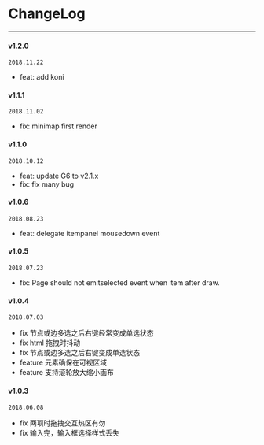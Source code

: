 
# ChangeLog

---

#### v1.2.0

`2018.11.22`

- feat: add koni

#### v1.1.1

`2018.11.02`

- fix: minimap first render

#### v1.1.0

`2018.10.12`

- feat: update G6 to v2.1.x
- fix: fix many bug

#### v1.0.6

`2018.08.23`

- feat:   delegate itempanel mousedown event 

#### v1.0.5

`2018.07.23`

- fix:    Page should not emitselected event when item after draw. 

#### v1.0.4

`2018.07.03`

- fix     节点或边多选之后右键经常变成单选状态
- fix     html 拖拽时抖动
- fix     节点或边多选之后右键变成单选状态 
- feature 元素确保在可视区域
- feature 支持滚轮放大缩小画布

#### v1.0.3

`2018.06.08`

- fix 两项时拖拽交互热区有勿
- fix 输入完，输入框选择样式丢失
